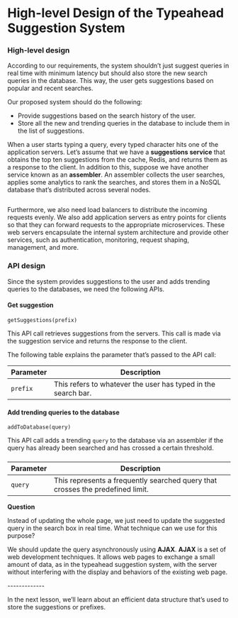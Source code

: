 # High-level Design of the Typeahead Suggestion System

### High-level design <a href="#high-level-design-0" id="high-level-design-0"></a>

According to our requirements, the system shouldn’t just suggest queries in real time with minimum latency but should also store the new search queries in the database. This way, the user gets suggestions based on popular and recent searches.

Our proposed system should do the following:

* Provide suggestions based on the search history of the user.
* Store all the new and trending queries in the database to include them in the list of suggestions.

When a user starts typing a query, every typed character hits one of the application servers. Let’s assume that we have a **suggestions service** that obtains the top ten suggestions from the cache, Redis, and returns them as a response to the client. In addition to this, suppose we have another service known as an **assembler**. An assembler collects the user searches, applies some analytics to rank the searches, and stores them in a NoSQL database that’s distributed across several nodes.

<figure><img src="https://kuweiguge.github.io/Grokking-Modern-System-Design-Interview-Gitbook/.gitbook/assets/Screenshot 2023-09-06 at 2.17.01 AM.png" alt=""><figcaption></figcaption></figure>

Furthermore, we also need load balancers to distribute the incoming requests evenly. We also add application servers as entry points for clients so that they can forward requests to the appropriate microservices. These web servers encapsulate the internal system architecture and provide other services, such as authentication, monitoring, request shaping, management, and more.

### API design <a href="#api-design-0" id="api-design-0"></a>

Since the system provides suggestions to the user and adds trending queries to the databases, we need the following APIs.

#### Get suggestion <a href="#get-suggestion-1" id="get-suggestion-1"></a>

```
getSuggestions(prefix)
```

This API call retrieves suggestions from the servers. This call is made via the suggestion service and returns the response to the client.

The following table explains the parameter that’s passed to the API call:

| **Parameter** | **Description**                                               |
| ------------- | ------------------------------------------------------------- |
| `prefix`      | This refers to whatever the user has typed in the search bar. |

#### Add trending queries to the database <a href="#add-trending-queries-to-the-database-0" id="add-trending-queries-to-the-database-0"></a>

```
addToDatabase(query)
```

This API call adds a trending `query` to the database via an assembler if the query has already been searched and has crossed a certain threshold.

###

| **Parameter** | **Description**                                                                |
| ------------- | ------------------------------------------------------------------------------ |
| `query`       | This represents a frequently searched query that crosses the predefined limit. |

**Question**

Instead of updating the whole page, we just need to update the suggested query in the search box in real time. What technique can we use for this purpose?

We should update the query asynchronously using **AJAX**. **AJAX** is a set of web development techniques. It allows web pages to exchange a small amount of data, as in the typeahead suggestion system, with the server without interfering with the display and behaviors of the existing web page.

\-------------

In the next lesson, we’ll learn about an efficient data structure that’s used to store the suggestions or prefixes.
